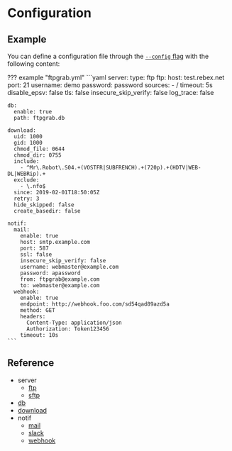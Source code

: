 # Configuration

## Example

You can define a configuration file through the [`--config` flag](../usage/cli.md) with the following content:

??? example "ftpgrab.yml"
    ```yaml
    server:
      type: ftp
      ftp:
        host: test.rebex.net
        port: 21
        username: demo
        password: password
        sources:
          - /
        timeout: 5s
        disable_epsv: false
        tls: false
        insecure_skip_verify: false
        log_trace: false
    
    db:
      enable: true
      path: ftpgrab.db
    
    download:
      uid: 1000
      gid: 1000
      chmod_file: 0644
      chmod_dir: 0755
      include:
        - ^Mr\.Robot\.S04.+(VOSTFR|SUBFRENCH).+(720p).+(HDTV|WEB-DL|WEBRip).+
      exclude:
        - \.nfo$
      since: 2019-02-01T18:50:05Z
      retry: 3
      hide_skipped: false
      create_basedir: false
    
    notif:
      mail:
        enable: true
        host: smtp.example.com
        port: 587
        ssl: false
        insecure_skip_verify: false
        username: webmaster@example.com
        password: apassword
        from: ftpgrab@example.com
        to: webmaster@example.com
      webhook:
        enable: true
        endpoint: http://webhook.foo.com/sd54qad89azd5a
        method: GET
        headers:
          Content-Type: application/json
          Authorization: Token123456
        timeout: 10s
    ```

## Reference

* server
    * [ftp](server/ftp.md)
    * [sftp](server/sftp.md)
* [db](db.md)
* [download](download.md)
* notif
    * [mail](notif/mail.md)
    * [slack](notif/slack.md)
    * [webhook](notif/webhook.md)
